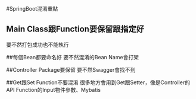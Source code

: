 #SpringBoot混淆重點
## Main Class跟Function要保留跟指定好
要不然打包成功也不能執行

##每個Bean都要命名好
要不然混淆的Bean Name會打架

##Controller Package要保留
要不然Swagger會找不到

##Get跟Set Function不要混淆
很多地方會用到Get跟Setter，像是Controller的API Function的Input物件參數、Mybatis
